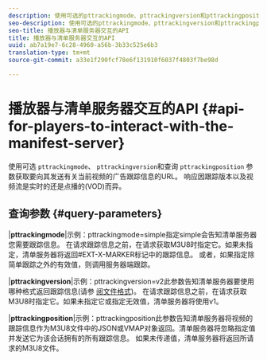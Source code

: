 ```yaml
---
description: 使用可选的pttrackingmode、pttrackingversion和pttrackingposition查询参数获取要向其发送有关当前视频的广告跟踪信息的URL。 响应因跟踪版本以及视频流是实时的还是点播的(VOD)而异。
seo-description: 使用可选的pttrackingmode、pttrackingversion和pttrackingposition查询参数获取要向其发送有关当前视频的广告跟踪信息的URL。 响应因跟踪版本以及视频流是实时的还是点播的(VOD)而异。
seo-title: 播放器与清单服务器交互的API
title: 播放器与清单服务器交互的API
uuid: ab7a19e7-6c28-4960-a56b-3b33c525e6b3
translation-type: tm+mt
source-git-commit: a33e1f290fcf78e6f131910f6037f4803f7be98d

---
```



# 播放器与清单服务器交互的API {#api-for-players-to-interact-with-the-manifest-server}

使用可选 `pttrackingmode`、 `pttrackingversion`和查询 `pttrackingposition` 参数获取要向其发送有关当前视频的广告跟踪信息的URL。 响应因跟踪版本以及视频流是实时的还是点播的(VOD)而异。

## 查询参数 {#query-parameters}

|**pttrackingmode**|示例：pttrackingmode=simple指定simple会告知清单服务器您需要跟踪信息。
在请求跟踪信息之前，在请求获取M3U8时指定它。如果未指定，清单服务器将返回#EXT-X-MARKER标记中的跟踪信息。
或者，如果指定除简单跟踪之外的有效值，则调用服务器端跟踪。

|**pttrackingversion**|示例：pttrackingversion=v2此参数告知清单服务器要使用哪种格式返回跟踪信息(请参 [阅文件格式](../../msapi-topics/ms-list-file-formats/ms-api-file-formats.md))。
在请求跟踪信息之前，在请求获取M3U8时指定它。如果未指定它或指定无效值，清单服务器将使用v1。

|**pttrackingposition**|示例：pttrackingposition此参数告知清单服务器将视频的跟踪信息作为M3U8文件中的JSON或VMAP对象返回。清单服务器将忽略指定值并发送它为该会话拥有的所有跟踪信息。 如果未传递值，清单服务器将返回所请求的M3U8文件。